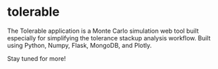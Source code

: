 # tolerable
The Tolerable application is a Monte Carlo simulation web tool built especially for simplifying the tolerance stackup analysis workflow. Built using Python, Numpy, Flask, MongoDB, and Plotly.

Stay tuned for more!
